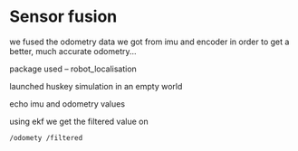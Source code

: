 # Sensor fusion

we fused the odometry data we got from imu and encoder in order to get a better, much accurate odometry...

package used – robot_localisation

launched huskey simulation in an empty world

echo imu and odometry values

using ekf we get the filtered value on

    /odomety /filtered
